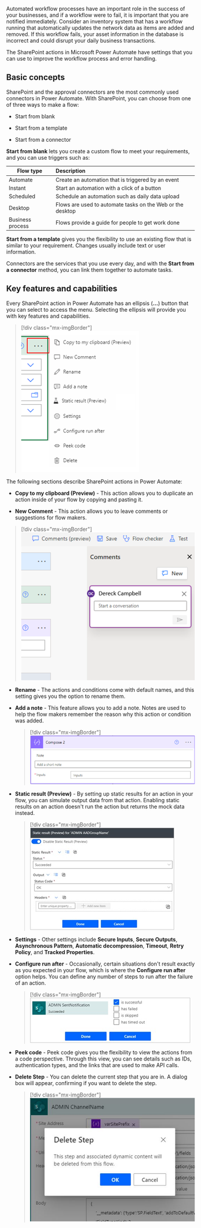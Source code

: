 Automated workflow processes have an important role in the success of your businesses, and if a workflow were to fail, it is important that you are notified immediately. Consider an inventory system that has a workflow running that automatically updates the network data as items are added and removed. If this workflow fails, your asset information in the database is incorrect and could disrupt your daily business transactions.

The SharePoint actions in Microsoft Power Automate have settings that you can use to improve the workflow process and error handling.

## Basic concepts

SharePoint and the approval connectors are the most commonly used connectors in Power Automate. With SharePoint, you can choose from one of three ways to make a flow:

- Start from blank

- Start from a template

- Start from a connector

**Start from blank** lets you create a custom flow to meet your requirements, and you can use triggers such as:

| Flow type  |Description|
|------------|:-------------|
| Automate | Create an automation that is triggered by an event  |
| Instant | Start an automation with a click of a button|
| Scheduled |Schedule an automation such as daily data upload|
| Desktop | Flows are used to automate tasks on the Web or the desktop|
| Business process | Flows provide a guide for people to get work done |


**Start from a template** gives you the flexibility to use an existing flow that is similar to your requirement. Changes usually include text or user information.

Connectors are the services that you use every day, and with the **Start from a connector** method, you can link them together to automate tasks.

## Key features and capabilities

Every SharePoint action in Power Automate has an ellipsis (**...**) button that you can select to access the menu. Selecting the ellipsis will provide you with key features and capabilities.

> [!div class="mx-imgBorder"]
> [![Screenshot of the ellipsis buttons next to SharePoint actions.](../media/menu.png)](../media/menu.png)

The following sections describe SharePoint actions in Power Automate:

- **Copy to my clipboard (Preview)** - This action allows you to duplicate an action inside of your flow by copying and pasting it.

- **New Comment** - This action allows you to leave comments or suggestions for flow makers.

> [!div class="mx-imgBorder"]
> [![Screenshot of the ellipsis buttons next to SharePoint actions.](../media/new-comments.png)](../media/new-comments.png)

- **Rename** - The actions and conditions come with default names, and this setting gives you the option to rename them.

- **Add a note** - This feature allows you to add a note. Notes are used to help the flow makers remember the reason why this action or condition was added.

   > [!div class="mx-imgBorder"]
   > [![Screenshot of a comment box in an action.](../media/note.png)](../media/note.png#lightbox)

- **Static result (Preview)** - By setting up static results for an action in your flow, you can simulate output data from that action. Enabling static results on an action doesn't run the action but returns the mock data instead.

   > [!div class="mx-imgBorder"]
   > [![Screenshot of the Static result (Preview) dialog box.](../media/static-results.jpg)](../media/static-results.jpg#lightbox)

- **Settings** - Other settings include **Secure Inputs**, **Secure Outputs**, **Asynchronous Pattern**, **Automatic decompression**, **Timeout**, **Retry Policy**, and **Tracked Properties**.

- **Configure run after** - Occasionally, certain situations don't result exactly as you expected in your flow, which is where the **Configure run after** option helps. You can define any number of steps to run after the failure of an action.

   > [!div class="mx-imgBorder"]
   > [![Screenshot of Configure run after with "is successful" selected.](../media/configure-run-after.jpg)](../media/configure-run-after.jpg#lightbox)

- **Peek code** - Peek code gives you the flexibility to view the actions from a code perspective. Through this view, you can see details such as IDs, authentication types, and the links that are used to make API calls.

- **Delete Step** - You can delete the current step that you are in. A dialog box will appear, confirming if you want to delete the step.

   > [!div class="mx-imgBorder"]
   > [![Screenshot of the Delete Step message box.](../media/delete-step.jpg)](../media/delete-step.jpg#lightbox)

